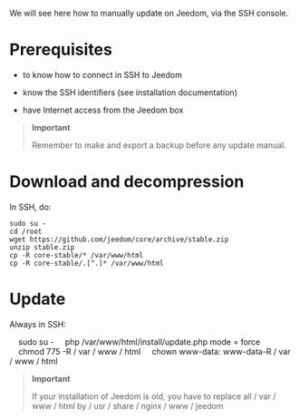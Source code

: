 We will see here how to manually update on
Jeedom, via the SSH console.

Prerequisites
=========

-   to know how to connect in SSH to Jeedom

-   know the SSH identifiers (see installation documentation)

-   have Internet access from the Jeedom box

> **Important**
>
> Remember to make and export a backup before any update
> manual.

Download and decompression
===============================

In SSH, do:

    sudo su -
    cd /root
    wget https://github.com/jeedom/core/archive/stable.zip
    unzip stable.zip
    cp -R core-stable/* /var/www/html
    cp -R core-stable/.[^.]* /var/www/html

Update
===========

Always in SSH:

    sudo su -
    php /var/www/html/install/update.php mode = force
    chmod 775 -R / var / www / html
    chown www-data: www-data-R / var / www / html

> **Important**
>
> If your installation of Jeedom is old, you have to replace
> all / var / www / html by / usr / share / nginx / www / jeedom

